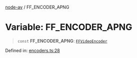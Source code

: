 [node-av](../globals.md) / FF\_ENCODER\_APNG

# Variable: FF\_ENCODER\_APNG

> `const` **FF\_ENCODER\_APNG**: [`FFVideoEncoder`](../type-aliases/FFVideoEncoder.md)

Defined in: [encoders.ts:28](https://github.com/seydx/av/blob/f8631fc881b394300b1479f511d55cf1c370a87f/src/constants/encoders.ts#L28)
